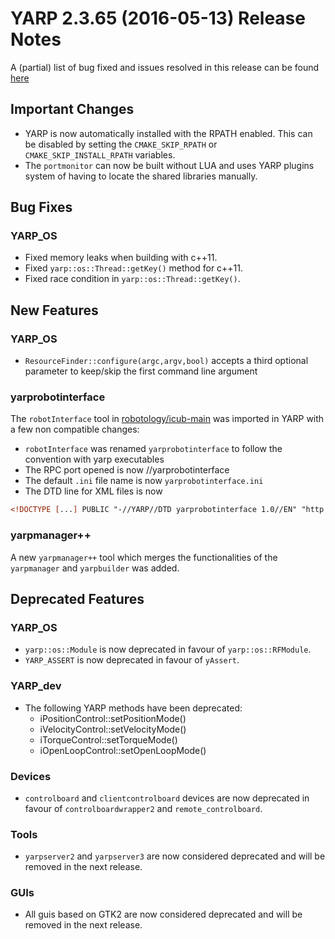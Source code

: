 YARP 2.3.65 (2016-05-13) Release Notes
======================================

A (partial) list of bug fixed and issues resolved in this release can be found
[here](https://github.com/robotology/yarp/issues?q=label%3A%22Fixed+in%3A+YARP+2.3.65%22)

Important Changes
-----------------

* YARP is now automatically installed with the RPATH enabled.
  This can be disabled by setting the `CMAKE_SKIP_RPATH` or
  `CMAKE_SKIP_INSTALL_RPATH` variables.
* The `portmonitor` can now be built without LUA and uses YARP plugins system
  of having to locate the shared libraries manually.



Bug Fixes
---------

### YARP_OS

* Fixed memory leaks when building with c++11.
* Fixed `yarp::os::Thread::getKey()` method for c++11.
* Fixed race condition in `yarp::os::Thread::getKey()`.




New Features
------------

### YARP_OS

* `ResourceFinder::configure(argc,argv,bool)` accepts a third optional parameter
  to keep/skip the first command line argument


### yarprobotinterface

The `robotInterface` tool in
[robotology/icub-main](https://github.com/robotology/icub-main/) was imported
in YARP with a few non compatible changes:

* `robotInterface` was renamed `yarprobotinterface` to follow the convention
  with yarp executables
* The RPC port opened is now /<robotname>/yarprobotinterface
* The default `.ini` file name is now `yarprobotinterface.ini`
* The DTD line for XML files is now
```xml
<!DOCTYPE [...] PUBLIC "-//YARP//DTD yarprobotinterface 1.0//EN" "http://www.yarp.it/DTD/yarprobotinterfaceV1.0.dtd">
```

### yarpmanager++

A new `yarpmanager++` tool which merges the functionalities of the `yarpmanager`
and `yarpbuilder` was added.


Deprecated Features
-------------------

### YARP_OS

* `yarp::os::Module` is now deprecated in favour of `yarp::os::RFModule`.
* `YARP_ASSERT` is now deprecated in favour of `yAssert`.

### YARP_dev

* The following YARP methods have been deprecated:
  - iPositionControl::setPositionMode()
  - iVelocityControl::setVelocityMode()
  - iTorqueControl::setTorqueMode()
  - iOpenLoopControl::setOpenLoopMode()

### Devices
* `controlboard` and `clientcontrolboard` devices are now deprecated in favour
  of `controlboardwrapper2` and `remote_controlboard`.

### Tools
* `yarpserver2` and `yarpserver3` are now considered deprecated and will be
  removed in the next release.

### GUIs
* All guis based on GTK2 are now considered deprecated and will be removed in
  the next release.
